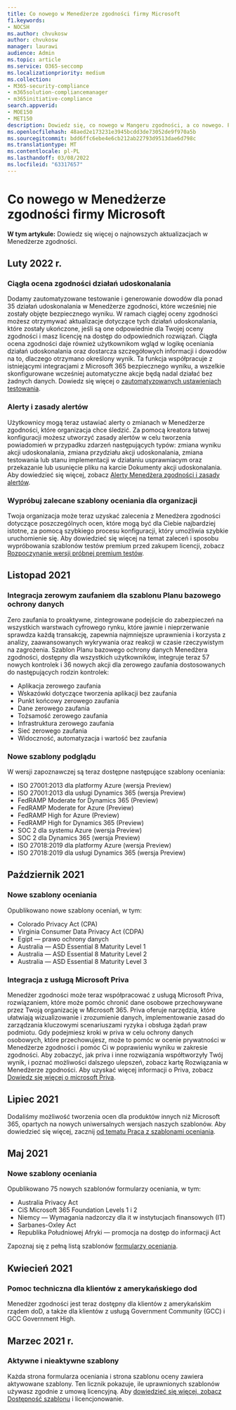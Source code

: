```yaml
---
title: Co nowego w Menedżerze zgodności firmy Microsoft
f1.keywords:
- NOCSH
ms.author: chvukosw
author: chvukosw
manager: laurawi
audience: Admin
ms.topic: article
ms.service: O365-seccomp
ms.localizationpriority: medium
ms.collection:
- M365-security-compliance
- m365solution-compliancemanager
- m365initiative-compliance
search.appverid:
- MOE150
- MET150
description: Dowiedz się, co nowego w Mangeru zgodności, a co nowego. Przeczytaj o zaktualizowanych ocenach, nowych szablonach oceniania, nowych akcjach i nie tylko.
ms.openlocfilehash: 48aed2e173231e3945bcdd3de73052de9f970a5b
ms.sourcegitcommit: bdd6ffc6ebe4e6cb212ab22793d9513dae6d798c
ms.translationtype: MT
ms.contentlocale: pl-PL
ms.lasthandoff: 03/08/2022
ms.locfileid: "63317657"
---
```

# <a name="whats-new-in-microsoft-compliance-manager"></a>Co nowego w Menedżerze zgodności firmy Microsoft

**W tym artykule:** Dowiedz się więcej o najnowszych aktualizacjach w Menedżerze zgodności.

## <a name="february-2022"></a>Luty 2022 r.

### <a name="continuous-compliance-assessment-of-improvement-actions"></a>Ciągła ocena zgodności działań udoskonalania

Dodamy zautomatyzowane testowanie i generowanie dowodów dla ponad 35 działań udoskonalania w Menedżerze zgodności, które wcześniej nie zostały objęte bezpiecznego wyniku. W ramach ciągłej oceny zgodności możesz otrzymywać aktualizacje dotyczące tych działań udoskonalania, które zostały ukończone, jeśli są one odpowiednie dla Twojej oceny zgodności i masz licencję na dostęp do odpowiednich rozwiązań. Ciągła ocena zgodności daje również użytkownikom wgląd w logikę oceniania działań udoskonalania oraz dostarcza szczegółowych informacji i dowodów na to, dlaczego otrzymano określony wynik. Ta funkcja współpracuje z istniejącymi integracjami z Microsoft 365 bezpiecznego wyniku, a wszelkie skonfigurowane wcześniej automatyczne akcje będą nadal działać bez żadnych danych. Dowiedz się więcej o [zautomatyzowanych ustawieniach testowania](compliance-manager-setup.md#set-up-automated-testing).
### <a name="alerts-and-alert-policies"></a>Alerty i zasady alertów

Użytkownicy mogą teraz ustawiać alerty o zmianach w Menedżerze zgodności, które organizacja chce śledzić. Za pomocą kreatora łatwej konfiguracji możesz utworzyć zasady alertów w celu tworzenia powiadomień w przypadku zdarzeń następujących typów: zmiana wyniku akcji udoskonalania, zmiana przydziału akcji udoskonalania, zmiana testowania lub stanu implementacji w działaniu usprawniacym oraz przekazanie lub usunięcie pliku na karcie Dokumenty akcji udoskonalania. Aby dowiedzieć się więcej, zobacz [Alerty Menedżera zgodności i zasady alertów](compliance-manager-alert-policies.md).

### <a name="try-recommended-assessment-templates-for-your-organization"></a>Wypróbuj zalecane szablony oceniania dla organizacji

Twoja organizacja może teraz uzyskać zalecenia z Menedżera zgodności dotyczące poszczególnych ocen, które mogą być dla Ciebie najbardziej istotne, za pomocą szybkiego procesu konfiguracji, który umożliwia szybkie uruchomienie się. Aby dowiedzieć się więcej na temat zaleceń i sposobu wypróbowania szablonów testów premium przed zakupem licencji, zobacz [Rozpoczynanie wersji próbnej premium testów](compliance-manager-setup.md#start-a-premium-assessments-trial).

## <a name="november-2021"></a>Listopad 2021

### <a name="zero-trust-integration-for-the-data-protection-baseline-template"></a>Integracja zerowym zaufaniem dla szablonu Planu bazowego ochrony danych

Zero zaufania to proaktywne, zintegrowane podejście do zabezpieczeń na wszystkich warstwach cyfrowego rynku, które jawnie i nieprzerwanie sprawdza każdą transakcję, zapewnia najmniejsze uprawnienia i korzysta z analizy, zaawansowanych wykrywania oraz reakcji w czasie rzeczywistym na zagrożenia. Szablon Planu bazowego ochrony danych Menedżera zgodności, dostępny dla wszystkich użytkowników, integruje teraz 57 nowych kontrolek i 36 nowych akcji dla zerowego zaufania dostosowanych do następujących rodzin kontrolek:

- Aplikacja zerowego zaufania
- Wskazówki dotyczące tworzenia aplikacji bez zaufania
- Punkt końcowy zerowego zaufania
- Dane zerowego zaufania
- Tożsamość zerowego zaufania
- Infrastruktura zerowego zaufania
- Sieć zerowego zaufania
- Widoczność, automatyzacja i wartość bez zaufania

### <a name="new-preview-templates"></a>Nowe szablony podglądu

W wersji zapoznawczej są teraz dostępne następujące szablony oceniania:

- ISO 27001:2013 dla platformy Azure (wersja Preview)
- ISO 27001:2013 dla usługi Dynamics 365 (wersja Preview)
- FedRAMP Moderate for Dynamics 365 (Preview)
- FedRAMP Moderate for Azure (Preview)
- FedRAMP High for Azure (Preview)
- FedRAMP High for Dynamics 365 (Preview)
- SOC 2 dla systemu Azure (wersja Preview)
- SOC 2 dla Dynamics 365 (wersja Preview)
- ISO 27018:2019 dla platformy Azure (wersja Preview)
- ISO 27018:2019 dla usługi Dynamics 365 (wersja Preview)

## <a name="october-2021"></a>Październik 2021

### <a name="new-assessment-templates"></a>Nowe szablony oceniania

Opublikowano nowe szablony oceniań, w tym:

- Colorado Privacy Act (CPA)
- Virginia Consumer Data Privacy Act (CDPA)
- Egipt — prawo ochrony danych
- Australia — ASD Essential 8 Maturity Level 1
- Australia — ASD Essential 8 Maturity Level 2
- Australia — ASD Essential 8 Maturity Level 3

### <a name="integration-with-microsoft-priva"></a>Integracja z usługą Microsoft Priva

Menedżer zgodności może teraz współpracować z usługą Microsoft Priva, rozwiązaniem, które może pomóc chronić dane osobowe przechowywane przez Twoją organizację w Microsoft 365. Priva oferuje narzędzia, które ułatwiają wizualizowanie i zrozumienie danych, implementowanie zasad do zarządzania kluczowymi scenariuszami ryzyka i obsługa żądań praw podmiotu. Gdy podejmiesz kroki w priva w celu ochrony danych osobowych, które przechowujesz, może to pomóc w ocenie prywatności w Menedżerze zgodności i pomóc Ci w poprawieniu wyniku w zakresie zgodności. Aby zobaczyć, jak priva i inne rozwiązania współtworzyły Twój wynik, i poznać możliwości dalszego ulepszeń, zobacz kartę  Rozwiązania w Menedżerze zgodności. Aby uzyskać więcej informacji o Priva, zobacz [Dowiedz się więcej o microsoft Priva](/privacy/priva).

## <a name="july-2021"></a>Lipiec 2021

Dodaliśmy możliwość tworzenia ocen dla produktów innych niż Microsoft 365, opartych na nowych uniwersalnych wersjach naszych szablonów. Aby dowiedzieć się więcej, zacznij [od tematu Praca z szablonami oceniania](compliance-manager-templates.md).

## <a name="may-2021"></a>Maj 2021

### <a name="new-assessment-templates"></a>Nowe szablony oceniania

Opublikowano 75 nowych szablonów formularzy oceniania, w tym:
- Australia Privacy Act
- CiS Microsoft 365 Foundation Levels 1 i 2
- Niemcy — Wymagania nadzorczy dla it w instytucjach finansowych (IT)
- Sarbanes-Oxley Act
- Republika Południowej Afryki — promocja na dostęp do informacji Act

Zapoznaj się z pełną listą szablonów [formularzy oceniania](compliance-manager-templates-list.md).

## <a name="april-2021"></a>Kwiecień 2021

### <a name="support-for-us-government-dod-customers"></a>Pomoc techniczna dla klientów z amerykańskiego dod

Menedżer zgodności jest teraz dostępny dla klientów z amerykańskim rządem doD, a także dla klientów z usługą Government Community (GCC) i GCC Government High.

## <a name="march-2021"></a>Marzec 2021 r.

### <a name="active-and-inactive-templates"></a>Aktywne i nieaktywne szablony

Każda strona formularza oceniania i strona szablonu oceny zawiera aktywowane szablony. Ten licznik pokazuje, ile uprawnionych szablonów używasz zgodnie z umową licencyjną. Aby [dowiedzieć się więcej, zobacz Dostępność szablonu](compliance-manager-templates.md#template-availability-and-licensing) i licencjonowanie.
